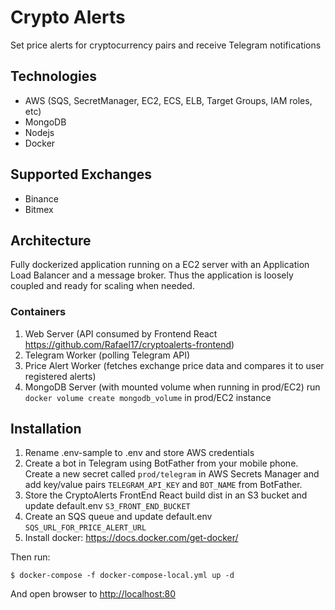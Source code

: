 # Crypto Alerts
Set price alerts for cryptocurrency pairs and receive Telegram notifications

## Technologies
* AWS (SQS, SecretManager, EC2, ECS, ELB, Target Groups, IAM roles, etc)
* MongoDB
* Nodejs
* Docker

## Supported Exchanges
* Binance
* Bitmex

## Architecture
Fully dockerized application running on a EC2 server with an Application Load Balancer and a message broker. Thus the application is loosely coupled and ready for scaling when needed.

### Containers
1. Web Server (API consumed by Frontend React <https://github.com/Rafael17/cryptoalerts-frontend>)
2. Telegram Worker (polling Telegram API)
3. Price Alert Worker (fetches exchange price data and compares it to user registered alerts)
4. MongoDB Server (with mounted volume when running in prod/EC2) run `docker volume create mongodb_volume` in prod/EC2 instance

## Installation
1. Rename .env-sample to .env and store AWS credentials
2. Create a bot in Telegram using BotFather from your mobile phone. Create a new secret called `prod/telegram` in AWS Secrets Manager and add key/value pairs `TELEGRAM_API_KEY` and `BOT_NAME` from BotFather.
3. Store the CryptoAlerts FrontEnd React build dist in an S3 bucket and update default.env `S3_FRONT_END_BUCKET`
4. Create an SQS queue and update default.env `SQS_URL_FOR_PRICE_ALERT_URL`
5. Install docker: <https://docs.docker.com/get-docker/>

Then run: 
```shell
$ docker-compose -f docker-compose-local.yml up -d
```
And open browser to <http://localhost:80>




